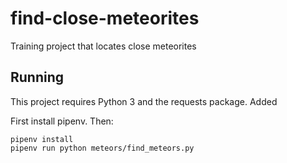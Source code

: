 # find-close-meteorites
Training project that locates close meteorites

## Running

This project requires Python 3 and the requests package. Added

First install pipenv. Then:

```
pipenv install
pipenv run python meteors/find_meteors.py
```
